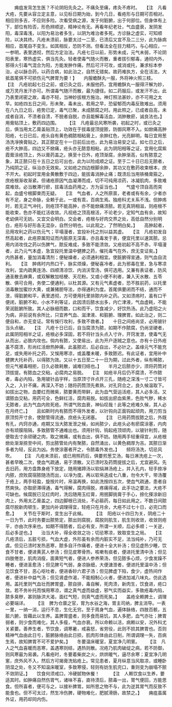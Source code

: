 <!-- { "loadSidebar": true } -->
　　痈疽发背怎生医？不论阴阳先灸之。不痛灸至痛，疼灸不疼时。　　【注　凡看大疮，先要从容立定主意，以见标日期为始，到今几日，看疮形与日期可否相对。相应则多吉，不应则多险。次看受病之源，发于何脏腑，出于何部位。但身体有上下，部位有险否，形色辨顺逆，精神论有无。再看年纪老壮，气血盛衰，发阴发阳，毒深毒浅，以阳为易治者多生，以阴为难治者多死。方诊脉之虚实，可知顺险，以决其终。凡疮未溃前，脉要太过一二至，已溃后又宜不及二三分，此为脉病相应，首尾自不变生。如其相反，恐防不测。但看法全在目力精巧，与心相应，一一参明，表里透彻，然后方定治法。凡疮七日以前，形势未成，元气未弱，不论阴阳表里，寒热虚实，俱当先灸。轻者使毒气随火而散，重者拔引郁毒，通彻内外，邪得火引毒气混合为阳，方能发肿作痛，然后可汗可攻，或消或托，兼求标本参治，必以脉合药，以药合病，如此治之，自然无错矣。故药难执方，全在活法，大抵首尾俱不可损伤元气脾胃为要！】　　内服蟾酥丸一服，外将神火照三枝。　　【注　凡疮初起七日之前，或已灸之后，未服他药，宜用蟾酥丸一服得汗解为妙，或万灵丹发汗亦可。所谓毒气随汗而散，最为捷径。如二药服后，或发汗不出，此乃表里闭密之故，毒亦不轻，当神妙拔根方施治。神灯照法甚妙，亦不可用之太早。如疮四五日之间，形未聚，毒未出，若用之早，恐留郁而内毒反致难出。须用在八九日之后，疮势已定，毒气已聚，未成脓腐之时。用此照之，已成者自高，未成者自消，不溃者自溃，不脱者自脱，亦且能解毒活血，消肿散瘀，诚良法也。】　　用膏贴顶上，敷药四边围。
　　【注　凡疮最忌风寒所袭，初起之时，或已灸之后，俱当用太乙膏盖贴顶上，功效在于拔毒提顶提脓，防御风寒不入。如焮痛高肿阳疮，七日已后，疮头自有黄色稠脓相粘膏上，余肿红色，光亮鲜明，每日宜用葱汤洗凈换膏贴之。其正脓定在十一日前后出也，此为易治易安之证。如七日之后，疮不大肿高，四边又不焮痛，疮头亦无脓意相粘，此为阴阳相等之证，宜用化腐紫霞膏涂疮顶上，外以膏药盖之。换至十日外，疮顶渐腐，余肿渐高，似有脓意之象，其正脓只在十五日之后可出也，此为以险成顺之证。至于二十日已后无脓者，乃纯阴之证，纵治亦无效矣。又如疮之四边根脚余肿，其功又在敷药收束根本，庶不开大。初起时宜用金黄散敷于四边，能拔毒消肿止痛；既溃后当用铁桶膏箍之，庶疮根渐收渐紧。但诸疮原因气血凝滞而成，切不可纯用凉药，冰凝肌肉，多致难腐难敛。必当散滞行瘀，拔毒活血药用之，方为妥当也。】　　气盛兮顶自高而突起，血盛兮根脚束而无疑。　　【注　气血者，人之所原禀，老者或有有余，少者亦有不足，身之命脉，全赖于此，一或有乖，百病生焉。独疮科尤关系不浅。但肿疡时，若无正气冲托，则疮顶不能高肿，亦不能焮痛溃脓。若无真阴相滋，则疮根不能收束，色亦不能红活收敛。凡视疮之顶高根活，不论老少，定知气血有余，故知老幼俱可无妨。又宜交会明白。交会者，疮根与好肉交界之处，高低自然分别明白，疮形与好形各无混杂，自然分明也。以此观之，了然明白矣。】　　高肿起者，忌用攻利之药以伤元气；平塌漫者，宜投补托之剂以益其虚。　　【注　凡疮初发自然高起者，此疮原属阳证而内脏原无深毒，亦且毒发于表，便宜托里以速其脓。忌用内消攻伐之药以伤脾气，脓反难成，多致不能溃敛。又疮初起不高不赤，平塌漫者，此乃元气本虚，急宜投托里温中健脾之药，催托毒气在外，庶无变证矣。】　　内热甚者，量加消毒清剂；便秘燥者，必须通利相宜。使脏腑得宣通，则气血自流利。　　【注　肿疡时内热口干，脉实烦燥，便秘喜冷者，此为邪毒在里，急与寒凉攻利，宜内疏黄连汤、四顺清凉饮、内消沃雪汤，俱可选用。又兼有表证者，防风通圣散去麻黄，或双解散加桔梗、天花粉。又或小便不利者，兼入天水散、五苓散、俱可合用，务使二便通利，以杜其源。又有元气素虚者，恐不胜前药，以托里消毒散加蜜炒大黄，或兼猪胆导法，亦得通利为度。首尾俱要闭而不结，通而不泄，得脏腑和平，表里透彻，方可便用托里排脓内补之药。又如溃疡时，虽有口干便闭，脏腑不和，小水不利等证，此因溃后脓水出多，内亡津液，气血虚耗，不能荣润脏腑所致。其人必脉细而数，口和而干，饮食减少，好饮热汤。此乃虚阳之火为病，非前说有余所比，只宜养气血、滋津液、和脏腑、理脾胃。如此治之，则二便自和，亦无变证。常有悞行攻利，多致不救者。】　　十日之间疮尚坚，必用铍针当头点破。　　【注　凡疮十日已后，自当腐溃为脓，如期不作脓腐，仍尚坚硬者，此属阴阳相半之证，疮根必多深固，若不将针当头点入寸许，开窍发泄，使毒气无从而出，必致内攻也。倘内有脓，又使易出，此为开户逐贼之意也。亦有十日外疮虽不腐溃，形尚红活焮热肿痛，此虽脓迟，后必自出，不必针之。盖缘元气不能充足，或失用补托之药，又悞用寒凉，或盖覆未暖，多致脓迟。有此证者，宜用补中健脾大托补药，以得脓为效。又以十五日至二十一日为期，过此外者，纵有稀脓，但元气被毒相拒，日久必致耗散，诚难归结也。】　　半月之后脓亦少，须将药筒对顶拔提。有脓血之交粘，必腐肉之易脱。　　【注　如疮半月后仍不腐溃，不作脓者，毒必内陷，急用铍针品宇样，当原顶寸许点开三孔，随疮之深浅一寸二寸皆可入之，入针不痛，再深入不妨；随将药筒顶先煮熟，对孔窍合之，良久候温取下。如拔出之物，血要红而微紫，脓要黄而带鲜，此为血气营运活疮，其人必多活。又谓脓血交粘，用药可全，色鲜红活，腐肉易脱。如拔出瘀血紫黑，色败气秽，稀水无脓者，此为气血内败死疮。所谓气败血衰，神仙叹哉！此等之疮难久候，其人必在月终亡。】　　且如斯时内有脓而不得外发者，以针钩向正面钩起顽肉，用刀剪当原顶剪开寸余，使脓管得流通，庶疮头无闭塞。　　【注　已用药筒拔脓之后，外既有孔，内窍亦通，疮期又当大脓发泄之候，如尚脓少，此疮头必有瘀腐涂塞，内肉亦有顽膜阻隔，多致脓管不通难出也。须用针钩，钩起疮顶顽肉，以铍针利剪，随便取去寸余顽硬之肉，取之微痛，或有血出，俱不妨。随用两手轻重得宜，从疮根焮处渐渐捺至中间，剪出脓管处内有聚脓，自然涌出，以黄色稠厚为吉。其脓日渐多者为轻，反此为凶。务使涂塞者开之，令脓毒外发也。】　　频将汤洗，切忌风吹。
　　【注　凡疮未溃前，或已用照药后，俱要煎葱艾汤，每日淋洗疮上一次，甚者早晚二次，使血气疏通，易于溃散。又已溃时及药筒提拔之后，尤宜避风。先去旧药，用方盘靠身疮下放定，随用猪蹄汤以软绢淋汤疮上，并入孔内，轻手捺凈内脓，庶败腐宿脓随汤而出，以凈为度。再以软帛迭成七八重，勿令大干，带汤覆于疮上，两手轻盈，旋按片时，帛温再换，如此洗按四五次，使血气疏通，患者自然爽快。亦取瘀滞得通，毒气得解，腐肉得脱，疼痛得减，此手功之要法，大疮不可缺也。候腐脱已见红肉时，洗后随用玉红膏，用抿脚挑膏于手心，捺化搽涂新旧肉上，外用太乙膏盖之，四边脚根已消处，不必箍药，每日如此用之，不数日间脓腐尽脱新肉顿生，更加内补调理得宜，轻疮只在月余，大疮不过七十日，必完口而愈。】　　关节在于斯时，变生出于此候。
　　【注　阳疮以十四日为关，阴疮二十一日为节，此时务要出脓势定，脓出则腐脱，腐脱则肌生，肌生则收敛，收敛则疮平，亦由次序来也。如期不得脓者，后必有变，所谓一关顺，后必多顺；一关逆，后必多逆也。】　　治当大补，得全收敛之功；切忌寒凉，致取变生之局。　　【注　凡疮溃后，五脏亏损，气血大虚，外形虽有余而内脏实不足，法当纯补，乃可无虞。但见已溃时发热恶寒，脓多自汗作痛者，便进十全大补汤；但见虚热少睡，饮食不甘者，便进黄芪人参汤；但见皮寒骨热，咳嗽有痰者，便进托里清中汤；但见四肢倦怠，肌肉消瘦，面黄短气者，便进人参养荣汤，但见脓多心烦，少食发躁不睡者，便进圣愈汤；但见脾亏气弱，身凉脉细，大便溏泄者，便进托里温中汤；但见饮食不甘，恶心呕吐者，便进香砂六君子汤；但见脾虚下陷，食少，虚热间作者，便进补中益气汤；但见肾虚作渴，不能相制心火者，便进加减八味丸，仿此选用。盖托里则气血壮而脾胃盛，脓自排，毒自解，死肉溃，新肉生，饮食进，疮口敛。若不务补托而悞用寒凉，谓之真气虚而益虚，邪气实而益实，多致疮毒内陷，脓多臭秽，甚则脉洪大渴，面红气短，则真气虚而死矣。】　　盖疮全赖脾土，调理必要端详。
　　【注　脾为仓廪之官，胃为水谷之海，胃主司纳，脾主消导。一表一里，一纳一消，运行不息，生化无穷。至于周身气血，遍体脉络，四肢百骸，五脏六腑，皆藉此以生养。盖脾胃盛者，则多食而易饥，其人多肥，血气亦壮；脾胃弱者，则少食而难化，其人多瘦，气血亦衰。所以命赖以活，病赖以安，况外科尤关紧要。善养生者，节饮食，调寒暑，戒喜怒，省劳役，此则不损其脾胃也。否则精神气血由此日亏，脏腑脉络由此日损，肌肉形体由此日削，所谓调理一失，百病生焉，故知脾胃不可不爱护矣。】　　冬要温床暖室，夏宜净几明窻。
　　【注　凡人之气血喜暖而恶寒，盖遇寒则结，遇热则散。况疮乃肌肉破绽之病，若不防御，则风寒最为易袭。凡看疮时，冬要着柴炭之火，烘烘暖气，逼尽余寒；夏宜净几明窻，庶外风不入，然后方可揭膏洗贴疮上。常见患者，夏月纵意当风取凉，或睡卧阴湿之处，冬又不知温床暖室，多致寒侵，轻则有妨生肌完口，重则变为崩塌不脓不敛阴证。】　　饮食何须戒口，冷硬腻物休餐！
　　 【注　人赖饮食以生养，要适其时。如肿痛自然伤胃气，诸味不喜，直待溃后，脓毒一出，胃气便回，方能思食。但所喜者，便可与之，以接补脾胃。如所思之物不与，此为逆其胃气而反致不能食也。但不可太过，然生冷伤脾，硬物难化，肥腻滑肠，故禁之。】　　痈疽虽属外证，用药却同内伤。
